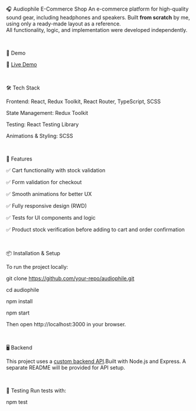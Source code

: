 🎧 Audiophile E-Commerce Shop
An e-commerce platform for high-quality sound gear, including headphones and speakers.
Built **from scratch** by me, using only a ready-made layout as a reference.  
All functionality, logic, and implementation were developed independently.  
<p>&nbsp;</p>
🚀 Demo

🔗 [Live Demo](https://audiophile-frontend-nu.vercel.app/)  
<p>&nbsp;</p>
🛠 Tech Stack

Frontend: React, Redux Toolkit, React Router, TypeScript, SCSS

State Management: Redux Toolkit

Testing: React Testing Library

Animations & Styling: SCSS
<p>&nbsp;</p>
📌 Features

✅ Cart functionality with stock validation

✅ Form validation for checkout

✅ Smooth animations for better UX

✅ Fully responsive design (RWD)

✅ Tests for UI components and logic

✅ Product stock verification before adding to cart and order confirmation
<p>&nbsp;</p>
📦 Installation & Setup

To run the project locally:

git clone https://github.com/your-repo/audiophile.git  

cd audiophile  

npm install  

npm start  

Then open http://localhost:3000 in your browser.
<p>&nbsp;</p>
🖥 Backend

This project uses a [custom backend API](https://github.com/Urichcool/Audiophile-backend).Built with Node.js and Express. A separate README will be provided for API setup.
<p>&nbsp;</p>
🧪 Testing
Run tests with:

npm test  
